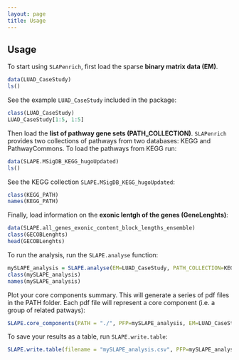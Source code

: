 ```yaml
---
layout: page
title: Usage
---
```


## Usage


To start using `SLAPenrich`, first load the sparse **binary matrix data (EM)**. 

```r
data(LUAD_CaseStudy)
ls()
```

See the example `LUAD_CaseStudy` included in the package:

```r
class(LUAD_CaseStudy)
LUAD_CaseStudy[1:5, 1:5]
```




Then load the **list of pathway gene sets (PATH_COLLECTION)**. `SLAPenrich` provides two collections of pathways from two databases: KEGG and PathwayCommons. To load the pathways from KEGG run:

```r
data(SLAPE.MSigDB_KEGG_hugoUpdated)
ls()
```

See the KEGG collection `SLAPE.MSigDB_KEGG_hugoUpdated`:

```r
class(KEGG_PATH)
names(KEGG_PATH)
```



Finally, load information on the **exonic lentgh of the genes (GeneLenghts)**:

```r
data(SLAPE.all_genes_exonic_content_block_lengths_ensemble)
class(GECOBLenghts)
head(GECOBLenghts)
```



To run the analysis, run the `SLAPE.analyse` function:

```r
mySLAPE_analysis = SLAPE.analyse(EM=LUAD_CaseStudy, PATH_COLLECTION=KEGG_PATH, GeneLenghts = GECOBLenghts)
class(mySLAPE_analysis)
names(mySLAPE_analysis)
```


Plot your core components summary. This will generate a series of pdf files in the PATH folder. Each pdf file will represent a core component (i.e. a group of related patways):

```r
SLAPE.core_components(PATH = "./", PFP=mySLAPE_analysis, EM=LUAD_CaseStudy, PATH_COLLECTION=KEGG_PATH)
```



To save your results as a table, run `SLAPE.write.table`:

```r
SLAPE.write.table(filename = "mySLAPE_analysis.csv", PFP=mySLAPE_analysis, EM=LUAD_CaseStudy, PATH_COLLECTION=KEGG_PATH, GeneLenghts = GECOBLenghts)
```






